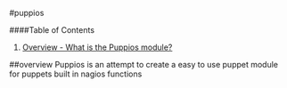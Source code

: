 #puppios


####Table of Contents

1. [Overview - What is the Puppios module?](#overview)

##overview
Puppios is an attempt to create a easy to use puppet module for puppets built in nagios functions

